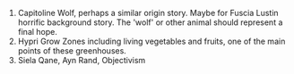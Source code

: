 1. Capitoline Wolf, perhaps a similar origin story. Maybe for Fuscia Lustin horrific background story. The 'wolf' or other animal should represent a final hope.
2. Hypri Grow Zones including living vegetables and fruits, one of the main points of these greenhouses.
3. Siela Qane, Ayn Rand, Objectivism
